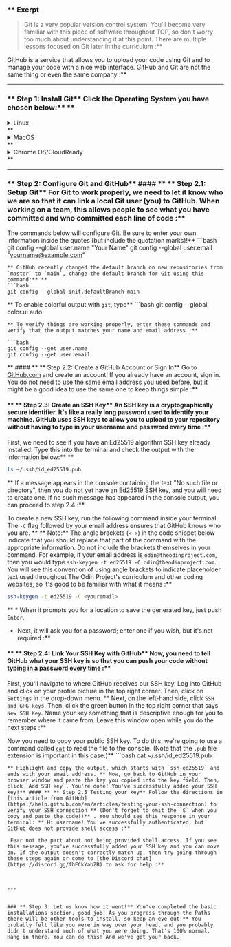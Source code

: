 ### ** Exerpt
>Git is a very popular version control system. You'll become very familiar with this piece of software throughout TOP, so don't worry too much about understanding it at this point. There are multiple lessons focused on Git later in the curriculum :**

GitHub is a service that allows you to upload your code using Git and to manage your code with a nice web interface. GitHub and Git are not the same thing or even the same company :**



---


### ** Step 1: Install Git** Click the Operating System you have chosen below:** ** 
<details markdown="block">

<summary class="dropDown-header">Linux
</summary>** #### ** ** Step 1.1: Update the system** Run these commands in the terminal to update the Linux system:** ** 
```bash
sudo apt update
sudo apt upgrade
```
** #### ** ** Step 1.2: Install git** It's likely you have `git` installed already, but to make sure that we have the most up to date version of git, run the following commands:** ** 
```bash
sudo add-apt-repository ppa:git-core/ppa
sudo apt update
sudo apt install git
```
** #### ** ** Step 1.3: Verify version** Make sure your git version is ** at least**  2.28 by running this command:** ** 
```bash
git --version
```
** If the version number is less than 2.28, follow the instructions again. ** </details>** 
<details markdown="block">

<summary class="dropDown-header">MacOS
</summary>** #### ** ** Step 1.0: Install Homebrew
First, you'll need to install Homebrew.  Make sure you have checked the requirements [here](https://docs.brew.sh/Installation#macos-requirements). Once you meet the requirements, copy and paste the following into your terminal:** ** 
```bash
/bin/bash -c "$(curl -fsSL https://raw.githubusercontent.com/Homebrew/install/HEAD/install.sh)"
```
** Note: On an Apple Silicon Mac you will have an extra step to take.
If you look at the terminal output after installing Homebrew, you will see "Installation Successful!". Further down in the terminal there will be a section called "Next steps". 
Reading the terminal may seem a bit intimidating, but this is a great chance to overcome those feelings. Follow the next steps as stated in your terminal (copy and paste the commands given) to add Homebrew to your PATH, which allows you to use the `brew` command prefix. ** #### ** ** Step 1.1: Update Git** MacOS already comes with a version of Git, but you should update to the latest version. In the terminal, type** ```bash
brew install git
```
** This will install the latest version of Git. Easy, right?** #### ** ** Step 1.2: Verify version** ** Open a new terminal window**  and then make sure your git version is ** at least**  2.28 by running this command:** ** 
```bash
git --version
```
** If the version number is less than 2.28, follow the instructions again. If you are encountering a `no formulae found in taps` error:** ** 1. Run `brew doctor`
2. You will see output similar to the below. NOTE: The actual output of `brew doctor` may vary based on the version of MacOS you're running, and any other issues you may have with your own installation. Ultimately, you must run each command line snippet that Homebrew provides after running `brew doctor` in order to repair your installation of Homebrew, including `brew cleanup` at the end.
![Screen_Shot_2021-02-11_at_8 06 38_PM](https://cdn.statically.io/gh/TheOdinProject/curriculum/284f0cdc998be7e4751e29e8458323ad5d320303/foundations/installations/setting_up_git/imgs/00.png)
4. Run `brew install git`, ** open a new terminal window** , then check your version of Git, which should now be the latest version. ** </details>** <details markdown="block">

<summary class="dropDown-header">Chrome OS/CloudReady
</summary>** You will need to install Git from source by following the instructions at this [Digital Ocean tutorial](https://www.digitalocean.com/community/tutorials/how-to-install-git-on-debian-10#installing-git-from-source) :**

</details>** 

---


### ** Step 2: Configure Git and GitHub** #### ** ** Step 2.1: Setup Git** For Git to work properly, we need to let it know who we are so that it can link a local Git user (you) to GitHub. When working on a team, this allows people to see what you have committed and who committed each line of code :**

The commands below will configure Git. Be sure to enter your own information inside the quotes (but include the quotation marks)!** ```bash
git config --global user.name "Your Name"
git config --global user.email "yourname@example.com"
```
** GitHub recently changed the default branch on new repositories from `master` to `main`, change the default branch for Git using this command:** ** 
```bash
git config --global init.defaultBranch main
```
** To enable colorful output with `git`, type** ```bash
git config --global color.ui auto
```
** To verify things are working properly, enter these commands and verify that the output matches your name and email address :**

```bash
git config --get user.name
git config --get user.email
```
** #### ** ** Step 2.2: Create a GitHub Account or Sign In** Go to [GitHub.com](https://github.com/) and create an account! If you already have an account, sign in. You do not need to use the same email address you used before, but it might be a good idea to use the same one to keep things simple :**


#### ** ** Step 2.3: Create an SSH Key** An SSH key is a cryptographically secure identifier. It's like a really long password used to identify your machine. GitHub uses SSH keys to allow you to upload to your repository without having to type in your username and password every time :**

First, we need to see if you have an Ed25519 algorithm SSH key already installed. Type this into the terminal and check the output with the information below:** ** 
```bash
ls ~/.ssh/id_ed25519.pub
```
** If a message appears in the console containing the text "No such file or directory", then you do not yet have an Ed25519 SSH key, and you will need to create one. If no such message has appeared in the console output, you can proceed to step 2.4 :**

To create a new SSH key, run the following command inside your terminal. The `-C` flag followed by your email address ensures that GitHub knows who you are. ** ** Note:**  The angle brackets (`< >`) in the code snippet below indicate that you should replace that part of the command with the appropriate information. Do not include the brackets themselves in your command. For example, if your email address is `odin@theodinproject.com`, then you would type `ssh-keygen -t ed25519 -C odin@theodinproject.com`. You will see this convention of using angle brackets to indicate placeholder text used throughout The Odin Project's curriculum and other coding websites, so it's good to be familiar with what it means :**

```bash
ssh-keygen -t ed25519 -C <youremail>
```
** * When it prompts you for a location to save the generated key, just push `Enter`.
* Next, it will ask you for a password; enter one if you wish, but it's not required :**


#### ** ** Step 2.4: Link Your SSH Key with GitHub** Now, you need to tell GitHub what your SSH key is so that you can push your code without typing in a password every time :**

First, you'll navigate to where GitHub receives our SSH key. Log into GitHub and click on your profile picture in the top right corner. Then, click on `Settings` in the drop-down menu. ** Next, on the left-hand side, click `SSH and GPG keys`. Then, click the green button in the top right corner that says `New SSH Key`. Name your key something that is descriptive enough for you to remember where it came from. Leave this window open while you do the next steps :**

Now you need to copy your public SSH key. To do this, we're going to use a command called [`cat`](http://www.linfo.org/cat.html) to read the file to the console. (Note that the `.pub` file extension is important in this case.)** ```bash
cat ~/.ssh/id_ed25519.pub
```
** Highlight and copy the output, which starts with `ssh-ed25519` and ends with your email address. ** Now, go back to GitHub in your browser window and paste the key you copied into the key field. Then, click `Add SSH key`. You're done! You've successfully added your SSH key!** #### ** ** Step 2.5 Testing your key** Follow the directions in [this article from GitHub](https://help.github.com/en/articles/testing-your-ssh-connection) to verify your SSH connection ** (Don't forget to omit the `$` when you copy and paste the code!)** . You should see this response in your terminal: ** Hi username! You've successfully authenticated, but GitHub does not provide shell access :**

 Fear not the part about not being provided shell access. If you see this message, you've successfully added your SSH key and you can move on. If the output doesn't correctly match up, then try going through these steps again or come to [the Discord chat](https://discord.gg/fbFCkYabZB) to ask for help :**



---


### ** Step 3: Let us know how it went!** You've completed the basic installations section, good job! As you progress through the Paths there will be other tools to install, so keep an eye out!** You probably felt like you were in way over your head, and you probably didn't understand much of what you were doing. That's 100% normal. Hang in there. You can do this! And we've got your back.
